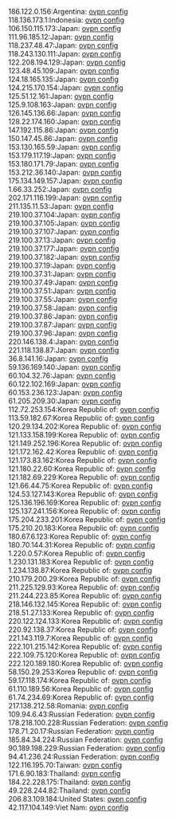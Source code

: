 186.122.0.156:Argentina: [ovpn config](vpn/186_122_0_156.ovpn)  
118.136.173.1:Indonesia: [ovpn config](vpn/118_136_173_1.ovpn)  
106.150.115.173:Japan: [ovpn config](vpn/106_150_115_173.ovpn)  
111.96.185.12:Japan: [ovpn config](vpn/111_96_185_12.ovpn)  
118.237.48.47:Japan: [ovpn config](vpn/118_237_48_47.ovpn)  
118.243.130.111:Japan: [ovpn config](vpn/118_243_130_111.ovpn)  
122.208.194.129:Japan: [ovpn config](vpn/122_208_194_129.ovpn)  
123.48.45.109:Japan: [ovpn config](vpn/123_48_45_109.ovpn)  
124.18.165.135:Japan: [ovpn config](vpn/124_18_165_135.ovpn)  
124.215.170.154:Japan: [ovpn config](vpn/124_215_170_154.ovpn)  
125.51.12.161:Japan: [ovpn config](vpn/125_51_12_161.ovpn)  
125.9.108.163:Japan: [ovpn config](vpn/125_9_108_163.ovpn)  
126.145.136.66:Japan: [ovpn config](vpn/126_145_136_66.ovpn)  
128.22.174.160:Japan: [ovpn config](vpn/128_22_174_160.ovpn)  
147.192.115.86:Japan: [ovpn config](vpn/147_192_115_86.ovpn)  
150.147.45.86:Japan: [ovpn config](vpn/150_147_45_86.ovpn)  
153.130.165.59:Japan: [ovpn config](vpn/153_130_165_59.ovpn)  
153.179.117.19:Japan: [ovpn config](vpn/153_179_117_19.ovpn)  
153.180.171.79:Japan: [ovpn config](vpn/153_180_171_79.ovpn)  
153.212.36.140:Japan: [ovpn config](vpn/153_212_36_140.ovpn)  
175.134.149.157:Japan: [ovpn config](vpn/175_134_149_157.ovpn)  
1.66.33.252:Japan: [ovpn config](vpn/1_66_33_252.ovpn)  
202.171.116.199:Japan: [ovpn config](vpn/202_171_116_199.ovpn)  
211.135.11.53:Japan: [ovpn config](vpn/211_135_11_53.ovpn)  
219.100.37.104:Japan: [ovpn config](vpn/219_100_37_104.ovpn)  
219.100.37.105:Japan: [ovpn config](vpn/219_100_37_105.ovpn)  
219.100.37.107:Japan: [ovpn config](vpn/219_100_37_107.ovpn)  
219.100.37.13:Japan: [ovpn config](vpn/219_100_37_13.ovpn)  
219.100.37.177:Japan: [ovpn config](vpn/219_100_37_177.ovpn)  
219.100.37.182:Japan: [ovpn config](vpn/219_100_37_182.ovpn)  
219.100.37.19:Japan: [ovpn config](vpn/219_100_37_19.ovpn)  
219.100.37.31:Japan: [ovpn config](vpn/219_100_37_31.ovpn)  
219.100.37.49:Japan: [ovpn config](vpn/219_100_37_49.ovpn)  
219.100.37.51:Japan: [ovpn config](vpn/219_100_37_51.ovpn)  
219.100.37.55:Japan: [ovpn config](vpn/219_100_37_55.ovpn)  
219.100.37.58:Japan: [ovpn config](vpn/219_100_37_58.ovpn)  
219.100.37.86:Japan: [ovpn config](vpn/219_100_37_86.ovpn)  
219.100.37.87:Japan: [ovpn config](vpn/219_100_37_87.ovpn)  
219.100.37.96:Japan: [ovpn config](vpn/219_100_37_96.ovpn)  
220.146.138.4:Japan: [ovpn config](vpn/220_146_138_4.ovpn)  
221.118.138.87:Japan: [ovpn config](vpn/221_118_138_87.ovpn)  
36.8.141.16:Japan: [ovpn config](vpn/36_8_141_16.ovpn)  
59.136.169.140:Japan: [ovpn config](vpn/59_136_169_140.ovpn)  
60.104.32.76:Japan: [ovpn config](vpn/60_104_32_76.ovpn)  
60.122.102.169:Japan: [ovpn config](vpn/60_122_102_169.ovpn)  
60.153.236.123:Japan: [ovpn config](vpn/60_153_236_123.ovpn)  
61.205.209.30:Japan: [ovpn config](vpn/61_205_209_30.ovpn)  
112.72.253.154:Korea Republic of: [ovpn config](vpn/112_72_253_154.ovpn)  
113.59.182.67:Korea Republic of: [ovpn config](vpn/113_59_182_67.ovpn)  
120.29.134.202:Korea Republic of: [ovpn config](vpn/120_29_134_202.ovpn)  
121.133.158.199:Korea Republic of: [ovpn config](vpn/121_133_158_199.ovpn)  
121.149.252.196:Korea Republic of: [ovpn config](vpn/121_149_252_196.ovpn)  
121.172.162.42:Korea Republic of: [ovpn config](vpn/121_172_162_42.ovpn)  
121.173.83.162:Korea Republic of: [ovpn config](vpn/121_173_83_162.ovpn)  
121.180.22.60:Korea Republic of: [ovpn config](vpn/121_180_22_60.ovpn)  
121.182.69.229:Korea Republic of: [ovpn config](vpn/121_182_69_229.ovpn)  
121.66.44.75:Korea Republic of: [ovpn config](vpn/121_66_44_75.ovpn)  
124.53.127.143:Korea Republic of: [ovpn config](vpn/124_53_127_143.ovpn)  
125.136.196.169:Korea Republic of: [ovpn config](vpn/125_136_196_169.ovpn)  
125.137.241.156:Korea Republic of: [ovpn config](vpn/125_137_241_156.ovpn)  
175.204.233.201:Korea Republic of: [ovpn config](vpn/175_204_233_201.ovpn)  
175.210.20.183:Korea Republic of: [ovpn config](vpn/175_210_20_183.ovpn)  
180.67.6.123:Korea Republic of: [ovpn config](vpn/180_67_6_123.ovpn)  
180.70.144.31:Korea Republic of: [ovpn config](vpn/180_70_144_31.ovpn)  
1.220.0.57:Korea Republic of: [ovpn config](vpn/1_220_0_57.ovpn)  
1.230.131.183:Korea Republic of: [ovpn config](vpn/1_230_131_183.ovpn)  
1.234.138.87:Korea Republic of: [ovpn config](vpn/1_234_138_87.ovpn)  
210.179.200.29:Korea Republic of: [ovpn config](vpn/210_179_200_29.ovpn)  
211.225.129.93:Korea Republic of: [ovpn config](vpn/211_225_129_93.ovpn)  
211.244.223.85:Korea Republic of: [ovpn config](vpn/211_244_223_85.ovpn)  
218.146.132.145:Korea Republic of: [ovpn config](vpn/218_146_132_145.ovpn)  
218.51.27.133:Korea Republic of: [ovpn config](vpn/218_51_27_133.ovpn)  
220.122.124.133:Korea Republic of: [ovpn config](vpn/220_122_124_133.ovpn)  
220.92.138.37:Korea Republic of: [ovpn config](vpn/220_92_138_37.ovpn)  
221.143.119.7:Korea Republic of: [ovpn config](vpn/221_143_119_7.ovpn)  
222.101.215.142:Korea Republic of: [ovpn config](vpn/222_101_215_142.ovpn)  
222.109.75.120:Korea Republic of: [ovpn config](vpn/222_109_75_120.ovpn)  
222.120.189.180:Korea Republic of: [ovpn config](vpn/222_120_189_180.ovpn)  
58.150.29.253:Korea Republic of: [ovpn config](vpn/58_150_29_253.ovpn)  
59.17.118.174:Korea Republic of: [ovpn config](vpn/59_17_118_174.ovpn)  
61.110.189.56:Korea Republic of: [ovpn config](vpn/61_110_189_56.ovpn)  
61.74.234.69:Korea Republic of: [ovpn config](vpn/61_74_234_69.ovpn)  
217.138.212.58:Romania: [ovpn config](vpn/217_138_212_58.ovpn)  
109.94.6.43:Russian Federation: [ovpn config](vpn/109_94_6_43.ovpn)  
178.218.100.228:Russian Federation: [ovpn config](vpn/178_218_100_228.ovpn)  
178.71.20.17:Russian Federation: [ovpn config](vpn/178_71_20_17.ovpn)  
185.84.34.224:Russian Federation: [ovpn config](vpn/185_84_34_224.ovpn)  
90.189.198.229:Russian Federation: [ovpn config](vpn/90_189_198_229.ovpn)  
94.41.236.24:Russian Federation: [ovpn config](vpn/94_41_236_24.ovpn)  
122.116.195.70:Taiwan: [ovpn config](vpn/122_116_195_70.ovpn)  
171.6.90.183:Thailand: [ovpn config](vpn/171_6_90_183.ovpn)  
184.22.228.175:Thailand: [ovpn config](vpn/184_22_228_175.ovpn)  
49.228.244.82:Thailand: [ovpn config](vpn/49_228_244_82.ovpn)  
206.83.109.184:United States: [ovpn config](vpn/206_83_109_184.ovpn)  
42.117.104.149:Viet Nam: [ovpn config](vpn/42_117_104_149.ovpn)  
